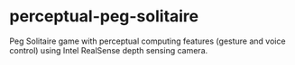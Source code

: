 # perceptual-peg-solitaire
Peg Solitaire game with perceptual computing features (gesture and voice control) using Intel RealSense depth sensing camera.
